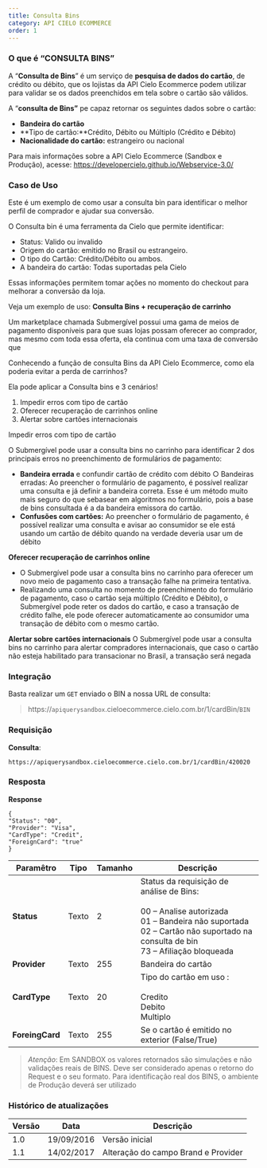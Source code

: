 ```yaml
---
title: Consulta Bins
category: API CIELO ECOMMERCE
order: 1
---
```



### **O que é “CONSULTA BINS”**

A “**Consulta de Bins**”  é um serviço de **pesquisa de dados do cartão**, de crédito ou débito, que os lojistas da API Cielo Ecommerce podem utilizar para validar se os dados preenchidos em tela sobre o cartão são válidos.

A “**consulta de Bins”** pe capaz retornar os seguintes dados sobre o cartão:

* **Bandeira do cartão**
* **Tipo de cartão:**Crédito, Débito ou Múltiplo (Crédito e Débito)
* **Nacionalidade do cartão:** estrangeiro ou nacional

Para mais informações sobre a API Cielo Ecommerce (Sandbox e Produção), acesse: <https://developercielo.github.io/Webservice-3.0/>



### Caso de Uso

Este é um exemplo de como usar a consulta bin para identificar o melhor perfil de comprador e ajudar sua conversão.

O Consulta bin é uma ferramenta da Cielo que permite identificar:

* Status: Valido ou invalido
* Origem do cartão: emitido no Brasil ou estrangeiro.
* O tipo do Cartão: Crédito/Débito ou ambos.
* A bandeira do cartão: Todas suportadas pela Cielo

Essas informações permitem tomar ações no momento do checkout para melhorar a conversão da loja.

Veja um exemplo de uso: **Consulta Bins + recuperação de carrinho**

Um marketplace chamada Submergível possui uma gama de meios de pagamento disponíveis para que suas lojas possam oferecer ao comprador, mas mesmo com toda essa oferta, ela continua com uma taxa de conversão que 

Conhecendo a função de consulta Bins da API Cielo Ecommerce, como ela poderia evitar a perda de carrinhos?

Ela pode aplicar a Consulta bins e 3 cenários!

1. Impedir erros com tipo de cartão
2. Oferecer recuperação de carrinhos online
3. Alertar sobre cartões internacionais

Impedir erros com tipo de cartão

O Submergível pode usar a consulta bins no carrinho para identificar 2 dos principais erros no preenchimento de formulários de pagamento: 

* **Bandeira errada** e confundir cartão de crédito com débito ○ Bandeiras erradas: Ao preencher o formulário de pagamento, é possível realizar uma consulta e já definir a bandeira correta. Esse é um método muito mais seguro do que sebasear em algoritmos no formulário, pois a base de bins consultada é a da bandeira emissora do cartão.
* **Confusões com cartões:** Ao preencher o formulário de pagamento, é possível realizar uma consulta e avisar ao consumidor se ele está usando um cartão de  débito quando na verdade deveria usar um  de débito

**Oferecer recuperação de carrinhos online**
* O Submergível pode usar a consulta bins no carrinho para oferecer um novo meio de pagamento caso a transação falhe na primeira tentativa.
* Realizando uma consulta no momento de preenchimento do formulário de pagamento, caso o cartão seja múltiplo (Crédito e Débito), o Submergível pode reter os dados do cartão, e caso a transação de crédito falhe, ele pode oferecer automaticamente ao consumidor uma transação de débito com o mesmo cartão.

**Alertar sobre cartões internacionais**
O Submergível pode usar a consulta bins no carrinho para alertar compradores internacionais, que caso o cartão não esteja habilitado para transacionar no Brasil, a transação será negada


### Integração


Basta realizar um `GET` enviado o BIN a nossa URL de consulta:

> https://`apiquerysandbox`.cieloecommerce.cielo.com.br/1/cardBin/`BIN`



### Requisição
**Consulta**:

```
https://apiquerysandbox.cieloecommerce.cielo.com.br/1/cardBin/420020
```

### Resposta
**Response**

```http
{
"Status": "00",
"Provider": "Visa",
"CardType": "Credit",
"ForeignCard": "true"
}
```

| Paramêtro       | Tipo  | Tamanho | Descrição                                                                                                                                                                                  |
|-----------------|-------|---------|--------------------------------------------------------------------------------------------------------------------------------------------------------------------------------------------|
| **Status**      | Texto | 2       | Status da requisição de análise de Bins: <br><br> 00 – Analise autorizada <br> 01 – Bandeira não suportada <br> 02 – Cartão não suportado na consulta de bin <br> 73 – Afiliação bloqueada |
| **Provider**    | Texto | 255     | Bandeira do cartão                                                                                                                                                                         |
| **CardType**    | Texto | 20      | Tipo do cartão em uso : <br><br> Credito <br> Debito <br>Multiplo                                                                                                                          |
| **ForeingCard** | Texto | 255     | Se o cartão é emitido no exterior (False/True)                                                                                                                                             |

> *Atenção*: Em SANDBOX os valores retornados são simulações e não validações reais de BINS. Deve ser considerado apenas o retorno do Request e o seu formato. Para identificação real dos BINS, o ambiente de Produção deverá ser utilizado




### Histórico de atualizações

| Versão | Data       | Descrição                           |
|--------|------------|-------------------------------------|
| 1.0    | 19/09/2016 | Versão inicial                      |
| 1.1    | 14/02/2017 | Alteração do campo Brand e Provider |










